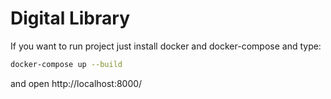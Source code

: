 # Digital Library

If you want to run project just install docker and docker-compose and type:
``` sh
docker-compose up --build
```

and open http://localhost:8000/
